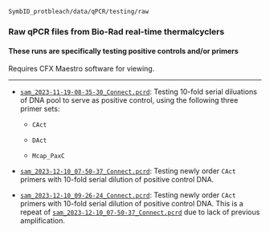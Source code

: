 `SymbID_protbleach/data/qPCR/testing/raw`

### Raw qPCR files from Bio-Rad real-time thermalcyclers

#### These runs are specifically testing positive controls and/or primers

Requires CFX Maestro software for viewing.

---

- [`sam_2023-11-19-08-35-30_Connect.pcrd`](https://github.com/JPGLABHOME/SymbID_protbleach/blob/main/data/qPCR/testing/raw/sam_2023-11-19-08-35-30_Connect.pcrd): Testing 10-fold serial diluations of DNA pool to serve as positive control, using the following three primer sets:

  - `CAct`

  - `DAct`

  - `Mcap_PaxC`

- [`sam_2023-12-10_07-50-37_Connect.pcrd`](https://github.com/JPGLABHOME/SymbID_protbleach/blob/main/data/qPCR/testing/raw/sam_2023-12-10_07-50-37_Connect.pcrd): Testing newly order `CAct` primers with 10-fold serial dilution of positive control DNA.

- [`sam_2023-12-10_09-26-24_Connect.pcrd`](https://github.com/JPGLABHOME/SymbID_protbleach/blob/main/data/qPCR/testing/raw/sam_2023-12-10_09-26-24_Connect.pcrd): Testing newly order `CAct` primers with 10-fold serial dilution of positive control DNA. This is a repeat of [`sam_2023-12-10_07-50-37_Connect.pcrd`](https://github.com/JPGLABHOME/SymbID_protbleach/blob/main/data/qPCR/testing/raw/sam_2023-12-10_07-50-37_Connect.pcrd) due to lack of previous amplification.

